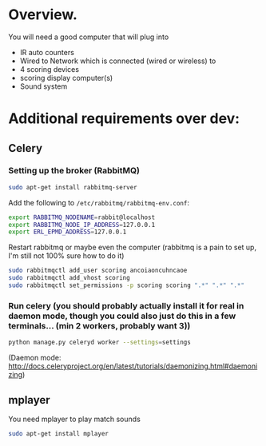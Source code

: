 # Overview.

You will need a good computer that will plug into
* IR auto counters
* Wired to Network which is connected (wired or wireless) to
 * 4 scoring devices
 * scoring display computer(s)
* Sound system

# Additional requirements over dev:

## Celery

### Setting up the broker (RabbitMQ)

```bash
sudo apt-get install rabbitmq-server
```

Add the following to `/etc/rabbitmq/rabbitmq-env.conf`:

```bash
export RABBITMQ_NODENAME=rabbit@localhost
export RABBITMQ_NODE_IP_ADDRESS=127.0.0.1
export ERL_EPMD_ADDRESS=127.0.0.1
```

Restart rabbitmq or maybe even the computer (rabbitmq is a pain to set up, I'm still not 100% sure how to do it)

```bash
sudo rabbitmqctl add_user scoring ancoiaoncuhncaoe
sudo rabbitmqctl add_vhost scoring
sudo rabbitmqctl set_permissions -p scoring scoring ".*" ".*" ".*"
```

### Run celery (you should probably actually install it for real in daemon mode, though you could also just do this  in a few terminals... (min 2 workers, probably want 3))

```bash
python manage.py celeryd worker --settings=settings
```

(Daemon mode: http://docs.celeryproject.org/en/latest/tutorials/daemonizing.html#daemonizing)

## mplayer

You need mplayer to play match sounds

```bash
sudo apt-get install mplayer
```

